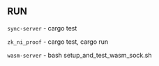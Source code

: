 ## RUN

`sync-server` - cargo test

`zk_ni_proof` - cargo test, cargo run

`wasm-server` - bash setup_and_test_wasm_sock.sh